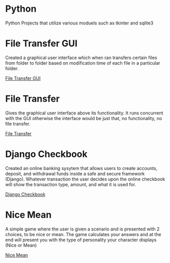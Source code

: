 # Python
 
 Python Projects that utilize various moduels such as tkinter and sqlite3
 
# File Transfer GUI
Created a graphical user interface which when ran transfers certain files from folder to folder based on modification time of each file in a particular folder. 

[File Transfer GUI](https://github.com/JMC1027/Python_New/blob/main/giu.py)
 
# File Transfer
Gives the graphical user interface above its functionality. It runs concurrent with the GUI otherwise the interface would be just that, no functionality, no file transfer.

[File Transfer](https://github.com/JMC1027/Python_New/blob/main/file_transfer.py)

# Django Checkbook
Created an online banking sysytem that allows users to create accounts, deposit, and withdrawal funds inside a safe and secure framework (Django). Whatever transaction the user decides upon the online checkbook will show the transaction type, amount, and what it is used for.  

[Django Checkbook](https://github.com/JMC1027/Python_New/tree/main/MyVirtualEnviorments/Django_Checkbook)
 
# Nice Mean 
A simple game where the user is given a scenario and is presented with 2 choices, to be nice or mean. The game calculates your answers and at the end will present you with the type of personality your character displays (Nice or Mean)

[Nice Mean](https://github.com/JMC1027/Python_New/blob/main/Nice_Mean.py)
 


